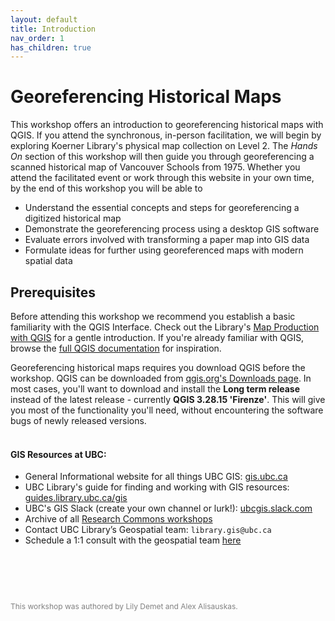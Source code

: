 ```yaml
---
layout: default
title: Introduction
nav_order: 1
has_children: true
---
```

# Georeferencing Historical Maps

This workshop offers an introduction to georeferencing historical maps with QGIS. If you attend the synchronous, in-person facilitation, we will begin by exploring Koerner Library's physical map collection on Level 2. The *Hands On* section of this workshop will then guide you through georeferencing a scanned historical map of Vancouver Schools from 1975. Whether you attend the facilitated event or work through this website in your own time, by the end of this workshop you will be able to

- Understand the essential concepts and steps for georeferencing a digitized historical map    
- Demonstrate the georeferencing process using a desktop GIS software    
- Evaluate errors involved with transforming a paper map into GIS data    
- Formulate ideas for further using georeferenced maps with modern spatial data    

    
## Prerequisites
Before attending this workshop we recommend you establish a basic familiarity with the QGIS Interface. Check out the Library's [Map Production with QGIS](https://ubc-library-rc.github.io/gis-intro-qgis/) for a gentle introduction. If you're already familiar with QGIS, browse the [full QGIS documentation](https://docs.qgis.org/3.28/en/docs/) for inspiration.

Georeferencing historical maps requires you download QGIS before the workshop. QGIS can be downloaded from [qgis.org's Downloads page](https://qgis.org/en/site/forusers/download.html). In most cases, you'll want to download and install the **Long term release** instead of the latest release - currently **QGIS 3.28.15 'Firenze'**. This will give you most of the functionality you'll need, without encountering the software bugs of newly released versions.
<br>
<br>       
#### GIS Resources at UBC:

- General Informational website for all things UBC GIS: [gis.ubc.ca](http://gis.ubc.ca/)
- UBC Library's guide for finding and working with GIS resources: [guides.library.ubc.ca/gis](http://guides.library.ubc.ca/gis)
- UBC's GIS Slack (create your own channel or lurk!): [ubcgis.slack.com](https://ubcgis.slack.com/)
- Archive of all [Research Commons workshops](https://ubc-library-rc.github.io/all.html)
- Contact UBC Library’s Geospatial team: `library.gis@ubc.ca`
- Schedule a 1:1 consult with the geospatial team [here](https://libcal.library.ubc.ca/appointments/research_commons#s-lc-public-pt)

<p style="margin-top:90px"></p>
<p style="color:grey; font-size:12px">This workshop was authored by Lily Demet and Alex Alisauskas.</p>